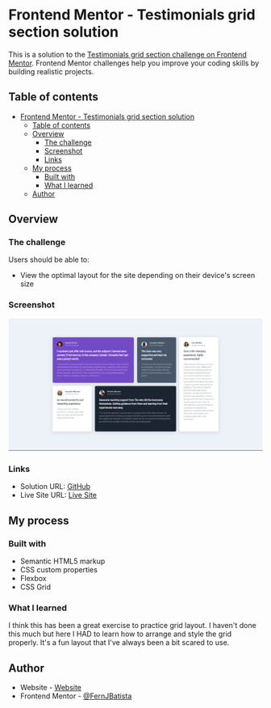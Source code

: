 # Frontend Mentor - Testimonials grid section solution

This is a solution to the [Testimonials grid section challenge on Frontend Mentor](https://www.frontendmentor.io/challenges/testimonials-grid-section-Nnw6J7Un7). Frontend Mentor challenges help you improve your coding skills by building realistic projects.

## Table of contents

-   [Frontend Mentor - Testimonials grid section solution](#frontend-mentor---testimonials-grid-section-solution)
    -   [Table of contents](#table-of-contents)
    -   [Overview](#overview)
        -   [The challenge](#the-challenge)
        -   [Screenshot](#screenshot)
        -   [Links](#links)
    -   [My process](#my-process)
        -   [Built with](#built-with)
        -   [What I learned](#what-i-learned)
    -   [Author](#author)

## Overview

### The challenge

Users should be able to:

-   View the optimal layout for the site depending on their device's screen size

### Screenshot

![Screenshot](./images/Screenshot%202024-03-23%20231820.png)

### Links

-   Solution URL: [GitHub](https://github.com/FernJBatista/Testimonials-Grid-Section)
-   Live Site URL: [Live Site](https://fernjbatista.github.io/Testimonials-Grid-Section/)

## My process

### Built with

-   Semantic HTML5 markup
-   CSS custom properties
-   Flexbox
-   CSS Grid

### What I learned

I think this has been a great exercise to practice grid layout. I haven't done this much but here I HAD to learn how to arrange and style the grid properly. It's a fun layout that I've always been a bit scared to use.

## Author

-   Website - [Website](https://www.fernando-batista.webflow.io)
-   Frontend Mentor - [@FernJBatista](https://www.frontendmentor.io/profile/FernJBatista)
